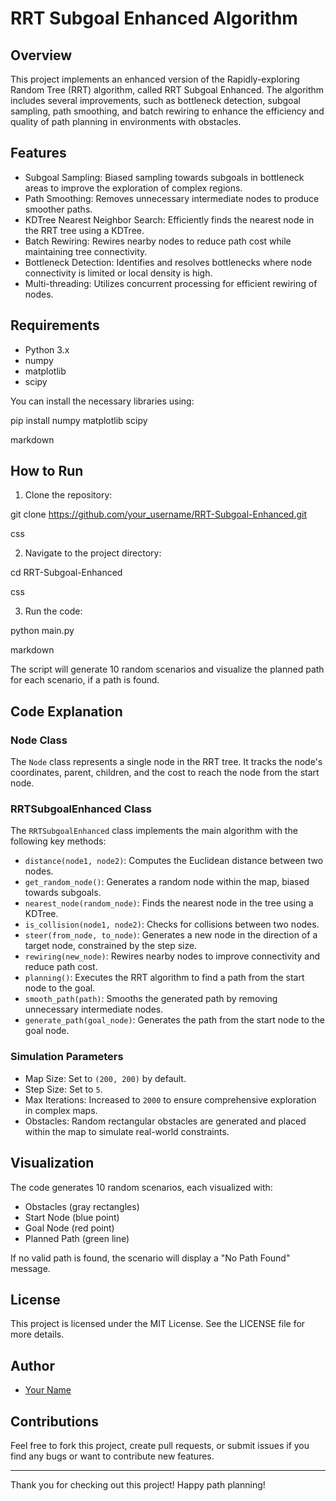 # RRT Subgoal Enhanced Algorithm

## Overview

This project implements an enhanced version of the Rapidly-exploring Random Tree (RRT) algorithm, called RRT Subgoal Enhanced. The algorithm includes several improvements, such as bottleneck detection, subgoal sampling, path smoothing, and batch rewiring to enhance the efficiency and quality of path planning in environments with obstacles.

## Features

- Subgoal Sampling: Biased sampling towards subgoals in bottleneck areas to improve the exploration of complex regions.
- Path Smoothing: Removes unnecessary intermediate nodes to produce smoother paths.
- KDTree Nearest Neighbor Search: Efficiently finds the nearest node in the RRT tree using a KDTree.
- Batch Rewiring: Rewires nearby nodes to reduce path cost while maintaining tree connectivity.
- Bottleneck Detection: Identifies and resolves bottlenecks where node connectivity is limited or local density is high.
- Multi-threading: Utilizes concurrent processing for efficient rewiring of nodes.

## Requirements

- Python 3.x
- numpy
- matplotlib
- scipy

You can install the necessary libraries using:

pip install numpy matplotlib scipy

markdown


## How to Run

1. Clone the repository:

git clone https://github.com/your_username/RRT-Subgoal-Enhanced.git

css

2. Navigate to the project directory:

cd RRT-Subgoal-Enhanced

css

3. Run the code:

python main.py

markdown


The script will generate 10 random scenarios and visualize the planned path for each scenario, if a path is found.

## Code Explanation

### Node Class

The `Node` class represents a single node in the RRT tree. It tracks the node's coordinates, parent, children, and the cost to reach the node from the start node.

### RRTSubgoalEnhanced Class

The `RRTSubgoalEnhanced` class implements the main algorithm with the following key methods:
- `distance(node1, node2)`: Computes the Euclidean distance between two nodes.
- `get_random_node()`: Generates a random node within the map, biased towards subgoals.
- `nearest_node(random_node)`: Finds the nearest node in the tree using a KDTree.
- `is_collision(node1, node2)`: Checks for collisions between two nodes.
- `steer(from_node, to_node)`: Generates a new node in the direction of a target node, constrained by the step size.
- `rewiring(new_node)`: Rewires nearby nodes to improve connectivity and reduce path cost.
- `planning()`: Executes the RRT algorithm to find a path from the start node to the goal.
- `smooth_path(path)`: Smooths the generated path by removing unnecessary intermediate nodes.
- `generate_path(goal_node)`: Generates the path from the start node to the goal node.

### Simulation Parameters

- Map Size: Set to `(200, 200)` by default.
- Step Size: Set to `5`.
- Max Iterations: Increased to `2000` to ensure comprehensive exploration in complex maps.
- Obstacles: Random rectangular obstacles are generated and placed within the map to simulate real-world constraints.

## Visualization

The code generates 10 random scenarios, each visualized with:
- Obstacles (gray rectangles)
- Start Node (blue point)
- Goal Node (red point)
- Planned Path (green line)

If no valid path is found, the scenario will display a "No Path Found" message.

## License

This project is licensed under the MIT License. See the LICENSE file for more details.

## Author

- [Your Name](https://github.com/your_username)

## Contributions

Feel free to fork this project, create pull requests, or submit issues if you find any bugs or want to contribute new features.

---

Thank you for checking out this project! Happy path planning!
